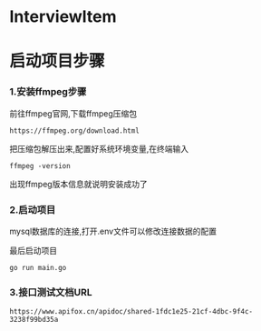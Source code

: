 # InterviewItem

# 启动项目步骤

### 1.安装ffmpeg步骤
前往ffmpeg官网,下载ffmpeg压缩包
```text
https://ffmpeg.org/download.html
```
把压缩包解压出来,配置好系统环境变量,在终端输入
```text
ffmpeg -version
```
出现ffmpeg版本信息就说明安装成功了

### 2.启动项目
mysql数据库的连接,打开.env文件可以修改连接数据的配置

最后启动项目
```text
go run main.go
```

### 3.接口测试文档URL
```text
https://www.apifox.cn/apidoc/shared-1fdc1e25-21cf-4dbc-9f4c-3238f99bd35a
```